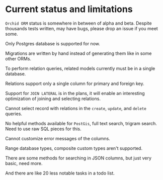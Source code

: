 # Current status and limitations

`Orchid ORM` status is somewhere in between of alpha and beta.
Despite thousands tests written, may have bugs, please drop an issue if you meet some.

Only Postgres database is supported for now.

Migrations are written by hand instead of generating them like in some other ORMs.

To perform relation queries, related models currently must be in a single database.

Relations support only a single column for primary and foreign key.

Support for `JOIN LATERAL` is in the plans, it will enable an interesting optimization of joining and selecting relations.

Cannot select record with relations in the `create`, `update`, and `delete` queries.

No helpful methods available for `PostGis`, full text search, trigram search. Need to use raw SQL pieces for this.

Cannot customize error messages of the columns.

Range database types, composite custom types aren't supported.

There are some methods for searching in JSON columns, but just very basic, need more.

And there are like 20 less notable tasks in a todo list.
